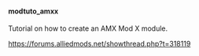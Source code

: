 #### modtuto_amxx
Tutorial on how to create an AMX Mod X module.

https://forums.alliedmods.net/showthread.php?t=318119
